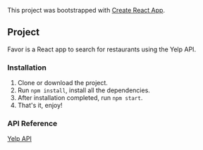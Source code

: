 This project was bootstrapped with [Create React App](https://github.com/facebook/create-react-app).

## Project

Favor is a React app to search for restaurants using the Yelp API.

### Installation

1. Clone or download the project.
2. Run `npm install`, install all the dependencies.
3. After installation completed, run `npm start`.
4. That's it, enjoy!

### API Reference

[Yelp API](https://www.yelp.com/developers/documentation/v3/get_started)
